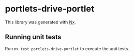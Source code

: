 # portlets-drive-portlet

This library was generated with [Nx](https://nx.dev).

## Running unit tests

Run `nx test portlets-drive-portlet` to execute the unit tests.
